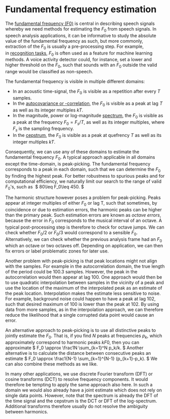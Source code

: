 # Fundamental frequency estimation


The [fundamental frequency (F0)](content:f0) is central
in describing speech signals whereby we need methods for estimating the
$F_0$ from speech signals. In speech analysis applications, it can be
informative to study the absolute value of the fundamental frequency as
such, but more commonly, extraction of the $F_0$ is usually a
pre-processing step. For example, in [recognition
tasks](content:recotasks), $F_0$ is often used as a
feature for machine learning methods. A voice activity detector could,
for instance, set a lower and higher threshold on the $F_0$, such that
sounds with an $F_0$ outside the valid range would be classified as
non-speech.

The fundamental frequency is visible in multiple different domains:

-   In an acoustic time-signal, the $F_0$ is visible as a repetition after
    every $T$ samples.
-   In the [autocovariance or
    -correlation](content:xcorr), the $F_0$ is visible
    as a peak at lag $T$ as well as its integer multiples $kT$.
-   In the magnitude, power or log-magnitude
    [spectrum](stft), the $F_0$ is visible as a peak at
    the frequency $F_0=F_{s}/T$, as well as its integer
    multiples, where $F_{s}$ is the sampling frequency.
-   In the [cepstrum](content:mfcc), the $F_0$ is visible as a peak at
    quefrency $T$ as well as its integer multiples $kT$.

Consequently, we can use any of these domains to estimate the
fundamental frequency $F_0$. A typical approach applicable in all domains
except the time-domain, is peak-picking. The fundamental frequency
corresponds to a peak in each domain, such that we can determine the $F_0$
by finding the highest peak. For better robustness to spurious peaks and
for computational efficiency, we naturally limit our search to the range
of valid $F_0$'s, such as  $ 80\leq F_0\leq 450. $  

The harmonic structure however poses a problem for peak-picking. Peaks
appear at integer multiples of either $F_0$ or lag T, such that sometimes,
by coincidence or due to estimation errors, the harmonic peaks can be
higher than the primary peak. Such estimation errors are known
as *octave errors*, because the error in $F_0$ corresponds to the musical
interval of an octave. A typical post-processing step is therefore to
check for octave jumps. We can check whether $F_0/2$ or $F_0/3$ would
correspond to a sensible $F_0$. Alternatively, we can check whether the
previous analysis frame had an $F_0$ which an octave or two octaves off.
Depending on application, we can then fix errors or label problematic
zones for later use.

Another problem with peak-picking is that peak locations might not align
with the samples. For example in the autocorrelation domain, the true
length of the period could be 100.3 samples. However, the peak in the
autocorrelation would then appear at lag 100. One approach would then be
to use quadratic interpolation between samples in the vicinity of a peak
and use the location of the maximum of the interpolated peak as an
estimate of the peak location. Interpolation makes the estimate less
sensitive to noise. For example, background noise could happen to have a
peak at lag 102, such that desired maximum of 100 is lower than the peak
at 102. By using data from more samples, as in the interpolation
approach, we can therefore reduce the likelihood that a single corrupted
data point would cause an error.

An alternative approach to peak-picking is to use all distinctive peaks
to jointly estimate the $F_0$. That is, if you find $N$ peaks at
frequencies $p_{k}$, which approximately correspond to harmonic
peaks $kF0$, then you can approximate $ F_0 \approx \frac1N
\sum_{k=1}^N p_k/k. $ Another alternative is to calculate the
distance between consecutive peaks an estimate $ F_0 \approx
\frac1{N-1} \sum_{k=1}^{N-1} (p_{k+1}-p_k). $ We can also combine
these methods as we like.

In many other applications, we use discrete Fourier transform (DFT) or
cosine transforms (DCT) to resolve frequency components. It would
therefore be tempting to apply the same approach also here. In such a
domain we would also already have a joint estimate which does not rely
on single data points. However, note that the spectrum is already the
DFT of the time signal and the cepstrum is the DCT or DFT of the
log-spectrum. Additional transforms therefore usually do not resolve the
ambiguity between harmonics. 

